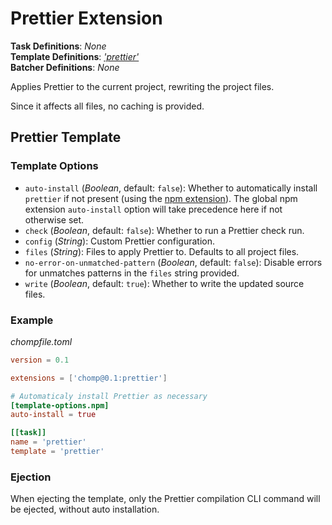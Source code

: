 # Prettier Extension

**Task Definitions**: _None_<br />
**Template Definitions**: _['prettier'](#prettier-template)_<br />
**Batcher Definitions**: _None_

Applies Prettier to the current project, rewriting the project files.

Since it affects all files, no caching is provided.

## Prettier Template

### Template Options

* `auto-install` (_Boolean_, default: `false`): Whether to automatically install `prettier` if not present (using the [npm extension](npm.md)). The global npm extension `auto-install` option will take precedence here if not otherwise set.
* `check` (_Boolean_, default: `false`): Whether to run a Prettier check run.
* `config` (_String_): Custom Prettier configuration.
* `files` (_String_): Files to apply Prettier to. Defaults to all project files.
* `no-error-on-unmatched-pattern` (_Boolean_, default: `false`): Disable errors for unmatches patterns in the `files` string provided.
* `write` (_Boolean_, default: `true`): Whether to write the updated source files.

### Example

_chompfile.toml_
```toml
version = 0.1

extensions = ['chomp@0.1:prettier']

# Automaticaly install Prettier as necessary
[template-options.npm]
auto-install = true

[[task]]
name = 'prettier'
template = 'prettier'
```

### Ejection

When ejecting the template, only the Prettier compilation CLI command will be ejected, without auto installation.
